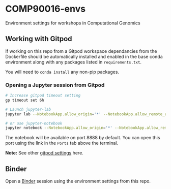 # COMP90016-envs
Environment settings for workshops in Computational Genomics

## Working with Gitpod

If working on this repo from a Gitpod workspace dependancies from the Dockerfile should be automatically installed 
and enabled in the base conda environment along with any packages listed in `requirements.txt`.

You will need to `conda install` any non-pip packages.

### Opening a Jupyter session from Gitpod

```bash
# Increase gitpod timeout setting
gp timeout set 6h

# Launch jupyter-lab
jupyter lab --NotebookApp.allow_origin='*' --NotebookApp.allow_remote_access=True --NotebookApp.token='' --NotebookApp.password='' --no-browser --port=8888

# or use jupyter-notebook
jupyter notebook --NotebookApp.allow_origin='*' --NotebookApp.allow_remote_access=True --NotebookApp.token='' --NotebookApp.password='' --no-browser --port=8888
```
The notebook will be available on port 8888 by default. You can open this port using the link in the `Ports` tab above the terminal.

**Note:** See other [gitpod settings](https://www.gitpod.io/docs/references/gitpod-cli#set) here.

## Binder
Open a [Binder](https://mybinder.org/v2/gh/melbournebioinformatics/COMP90016-envs/HEAD) session using the environment settings from this repo.
